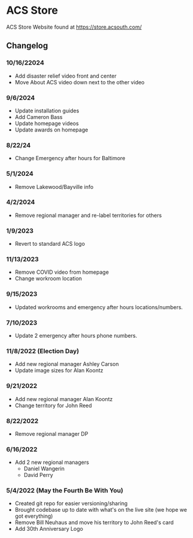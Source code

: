 # ACS Store
ACS Store Website found at https://store.acsouth.com/


## Changelog
### 10/16/22024
- Add disaster relief video front and center
- Move About ACS video down next to the other video

### 9/6/2024
- Update installation guides
- Add Cameron Bass
- Update homepage videos
- Update awards on homepage

### 8/22/24
- Change Emergency after hours for Baltimore

### 5/1/2024
- Remove Lakewood/Bayville info

### 4/2/2024
- Remove regional manager and re-label territories for others

### 1/9/2023
- Revert to standard ACS logo

### 11/13/2023
- Remove COVID video from homepage
- Change workroom location

### 9/15/2023
- Updated workrooms and emergency after hours locations/numbers.

### 7/10/2023
- Update 2 emergency after hours phone numbers.

### 11/8/2022 (Election Day)
- Add new regional manager Ashley Carson
- Update image sizes for Alan Koontz

### 9/21/2022
- Add new regional manager Alan Koontz
- Change territory for John Reed

### 8/22/2022
- Remove regional manager DP

### 6/16/2022
- Add 2 new regional managers
    - Daniel Wangerin
    - David Perry

### 5/4/2022 (May the Fourth Be With You)
- Created git repo for easier versioning/sharing
- Brought codebase up to date with what's on the live site (we hope we got everything)
- Remove Bill Neuhaus and move his territory to John Reed's card
- Add 30th Anniversary Logo